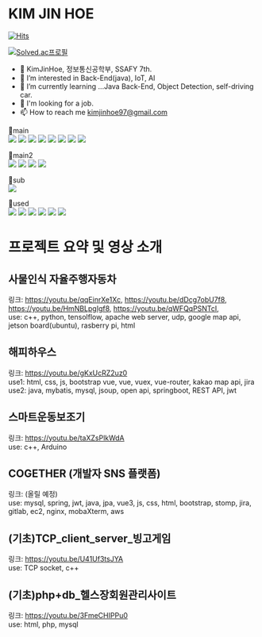 # KIM JIN HOE
[![Hits](https://hits.seeyoufarm.com/api/count/incr/badge.svg?url=https%3A%2F%2Fgithub.com%2FKimJinHoe&count_bg=%23BE83E1&title_bg=%2370329E&icon=&icon_color=%23E7E7E7&title=%EB%B0%A9%EB%AC%B8%EC%9E%90%EC%88%98&edge_flat=false)](https://hits.seeyoufarm.com)

[![Solved.ac프로필](http://mazassumnida.wtf/api/v2/generate_badge?boj=kku64r)](https://solved.ac/kku64r)
- 👋 KimJinHoe, 정보통신공학부, SSAFY 7th.
- 👀 I’m interested in Back-End(java), IoT, AI
- 🌱 I’m currently learning ...Java Back-End, Object Detection, self-driving car.
- 💞️ I'm looking for a job.
- 📫 How to reach me kimjinhoe97@gmail.com

🌱main<br>
<img src="https://img.shields.io/badge/JAVA-007396?style=for-the-badge&logo=java&logoColor=white&width=20px">
<img src="https://img.shields.io/badge/Spring-6DB33F?style=for-the-badge&logo=Spring&logoColor=white">
<img src="https://img.shields.io/badge/mysql-4479A1?style=for-the-badge&logo=mysql&logoColor=white">
<img src="https://img.shields.io/badge/vue.js-4FC08D?style=for-the-badge&logo=vue.js&logoColor=white">
<img src="https://img.shields.io/badge/javascript-F7DF1E?style=for-the-badge&logo=javascript&logoColor=black">
<img src="https://img.shields.io/badge/html-E34F26?style=for-the-badge&logo=html5&logoColor=white">
<img src="https://img.shields.io/badge/css-1572B6?style=for-the-badge&logo=css3&logoColor=white">
<img src="https://img.shields.io/badge/bootstrap-7952B3?style=for-the-badge&logo=bootstrap&logoColor=white">

🌱main2<br>
<img src="https://img.shields.io/badge/C++-00599C?style=for-the-badge&logo=C++&logoColor=white">
<img src="https://img.shields.io/badge/Raspberry Pi-A22846?style=for-the-badge&logo=Raspberry Pi&logoColor=white">
<img src="https://img.shields.io/badge/Arduino-00979D?style=for-the-badge&logo=Arduino&logoColor=white">
<img src="https://img.shields.io/badge/Linux-FCC624?style=for-the-badge&logo=Linux&logoColor=white">

🌱sub<br>
<img src="https://img.shields.io/badge/Python-3776AB?style=for-the-badge&logo=Python&logoColor=black">

🌱used<br>
<img src="https://img.shields.io/badge/TensorFlow-FF6F00?style=for-the-badge&logo=TensorFlow&logoColor=white">
<img src="https://img.shields.io/badge/YOLO-00FFFF?style=for-the-badge&logo=YOLO&logoColor=white">
<img src="https://img.shields.io/badge/jquery-0769AD?style=for-the-badge&logo=jquery&logoColor=white">
<img src="https://img.shields.io/badge/JSON Web Tokens-000000?style=for-the-badge&logo=JSON Web Tokens&logoColor=white">
<img src="https://img.shields.io/badge/Node.js-339933?style=for-the-badge&logo=Node.js&logoColor=white">
<img src="https://img.shields.io/badge/PHP-777BB4?style=for-the-badge&logo=PHP&logoColor=white">




# 프로젝트 요약 및 영상 소개
## 사물인식 자율주행자동차
링크: https://youtu.be/qqEinrXe1Xc, https://youtu.be/dDcg7obU7f8, https://youtu.be/HmNBLpgIgf8, https://youtu.be/qWFQqPSNTcI, 
<br> use: c++, python, tensolflow, apache web server, udp, google map api, jetson board(ubuntu), rasberry pi, html
## 해피하우스
링크: https://youtu.be/gKxUcRZ2uz0
<br> use1: html, css, js, bootstrap vue, vue, vuex, vue-router, kakao map api, jira 
<br> use2: java, mybatis, mysql, jsoup, open api, springboot, REST API, jwt
## 스마트운동보조기
링크: https://youtu.be/taXZsPlkWdA
<br> use: c++, Arduino 
## COGETHER (개발자 SNS 플랫폼)
링크: (올릴 예정)
<br> use: mysql, spring, jwt, java, jpa, vue3, js, css, html, bootstrap, stomp, jira, gitlab, ec2, nginx, mobaXterm, aws
## (기초)TCP_client_server_빙고게임
링크: https://youtu.be/U41Uf3tsJYA
<br> use: TCP socket, c++
## (기초)php+db_헬스장회원관리사이트
링크: https://youtu.be/3FmeCHIPPu0
<br> use: html, php, mysql
